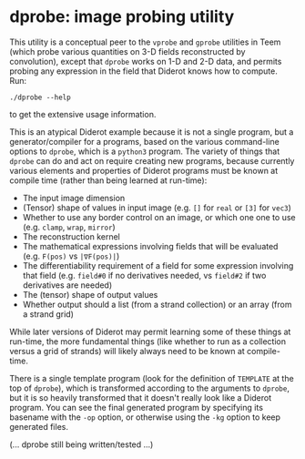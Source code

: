 # dprobe: image probing utility

This utility is a conceptual peer to the `vprobe` and `gprobe` utilities in
Teem (which probe various quantities on 3-D fields reconstructed by
convolution), except that `dprobe` works on 1-D and 2-D data, and permits
probing any expression in the field that Diderot knows how to compute.  Run:

	./dprobe --help

to get the extensive usage information.

This is an atypical Diderot example because it is not a single program, but a
generator/compiler for a programs, based on the various command-line options
to `dprobe`, which is a `python3` program.  The variety of things that
`dprobe` can do and act on require creating new programs, because currently
various elements and properties of Diderot programs must be known at compile
time (rather than being learned at run-time):

* The input image dimension
* (Tensor) shape of values in input image (e.g. `[]` for `real` or `[3]` for `vec3`)
* Whether to use any border control on an image, or which one one to use (e.g. `clamp`, `wrap`, `mirror`)
* The reconstruction kernel
* The mathematical expressions involving fields that will be evaluated (e.g. `F(pos)` vs `|∇F(pos)|`)
* The differentiability requirement of a field for some expression involving that field
(e.g. `field#0` if no derivatives needed, vs `field#2` if two derivatives are needed)
* The (tensor) shape of output values
* Whether output should a list (from a strand collection) or an array (from a strand grid)

While later versions of Diderot may permit learning some of these things at
run-time, the more fundamental things (like whether to run as a collection
versus a grid of strands) will likely always need to be known at
compile-time.

There is a single template program (look for the definition of `TEMPLATE` at
the top of `dprobe`), which is transformed according to the arguments to
`dprobe`, but it is so heavily transformed that it doesn't really look like a
Diderot program. You can see the final generated program by specifying its
basename with the `-op` option, or otherwise using the `-kg` option to keep
generated files.

(... dprobe still being written/tested ...)
